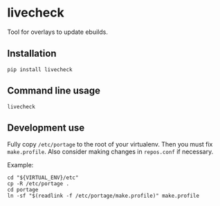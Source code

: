 # livecheck

Tool for overlays to update ebuilds.

## Installation

```shell
pip install livecheck
```

## Command line usage

```shell
livecheck
```

## Development use

Fully copy `/etc/portage` to the root of your virtualenv. Then you must fix `make.profile`. Also
consider making changes in `repos.conf` if necessary.

Example:

```shell
cd "${VIRTUAL_ENV}/etc"
cp -R /etc/portage .
cd portage
ln -sf "$(readlink -f /etc/portage/make.profile)" make.profile
```
